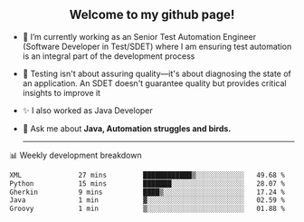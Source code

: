 <h2 align="center">Welcome to my github page!</h2>

- 🔭 I’m currently working as an Senior Test Automation Engineer (Software Developer in Test/SDET) where I am ensuring test automation is an integral part of the development process
- 🎩 Testing isn't about assuring quality—it's about diagnosing the state of an application. An SDET doesn't guarantee quality but provides critical insights to improve it
- ✨ I also worked as Java Developer
- 💬 Ask me about **Java, Automation struggles and birds.**
  
  -------
  
📊 Weekly development breakdown

<!--START_SECTION:waka-->

```txt
XML              27 mins         ████████████▒░░░░░░░░░░░░   49.68 %
Python           15 mins         ███████░░░░░░░░░░░░░░░░░░   28.07 %
Gherkin          9 mins          ████▒░░░░░░░░░░░░░░░░░░░░   17.24 %
Java             1 min           ▓░░░░░░░░░░░░░░░░░░░░░░░░   02.59 %
Groovy           1 min           ▒░░░░░░░░░░░░░░░░░░░░░░░░   01.88 %
```

<!--END_SECTION:waka-->

